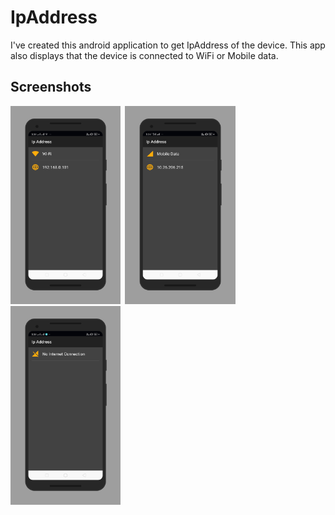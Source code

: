 # IpAddress
I've created this android application to get IpAddress of the device. This app also displays that the device is connected to WiFi or Mobile data.

## Screenshots

<img src="./art/screen0.png" width="35%">&ensp;<img src="./art/screen1.png" width="35%">
<img src="./art/screen2.png" width="35%">
